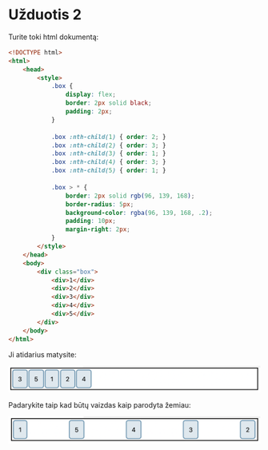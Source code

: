 # Užduotis 2

Turite toki html dokumentą:

```html
<!DOCTYPE html>
<html>
    <head>
        <style>
            .box {
                display: flex;
                border: 2px solid black;
                padding: 2px;
            }

            .box :nth-child(1) { order: 2; }
            .box :nth-child(2) { order: 3; }
            .box :nth-child(3) { order: 1; }
            .box :nth-child(4) { order: 3; }
            .box :nth-child(5) { order: 1; }

            .box > * {
                border: 2px solid rgb(96, 139, 168);
                border-radius: 5px;
                background-color: rgba(96, 139, 168, .2);
                padding: 10px;
                margin-right: 2px;
            }
        </style>
    </head>
    <body>
        <div class="box">
            <div>1</div>
            <div>2</div>
            <div>3</div>
            <div>4</div>
            <div>5</div>
        </div>
    </body>
</html>
```

Ji atidarius matysite:

![Exercise 1](image/exercise_1.png)

Padarykite taip kad būtų vaizdas kaip parodyta žemiau:

![Exercise 1 expected result](image/exercise_1_expected_result.png)
